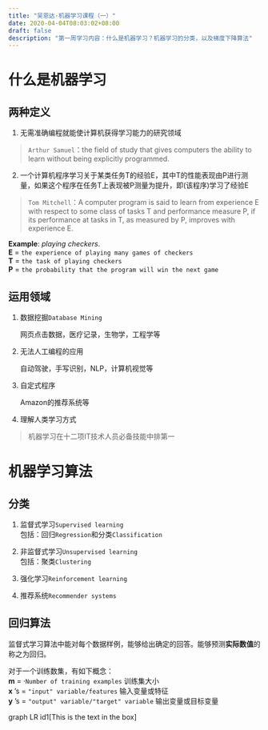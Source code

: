 ```yaml
---
title: "吴恩达·机器学习课程（一）"
date: 2020-04-04T08:03:02+08:00
draft: false
description: "第一周学习内容：什么是机器学习？机器学习的分类，以及梯度下降算法"
---
```


# 什么是机器学习

## 两种定义  

1. 无需准确编程就能使计算机获得学习能力的研究领域  
>`Arthur Samuel`：the field of study that gives computers the ability to learn without being explicitly programmed.  

2. 一个计算机程序学习关于某类任务T的经验E，其中T的性能表现由P进行测量，如果这个程序在任务T上表现被P测量为提升，即(该程序)学习了经验E

>`Tom Mitchell`：A computer program is said to learn from experience E with respect to some class of tasks T and performance measure P, if its performance at tasks in T, as measured by P, improves with experience E.  

**Example**: *playing checkers*.  
**E** = `the experience of playing many games of checkers`  
**T** = `the task of playing checkers`  
**P** = `the probability that the program will win the next game`  

## 运用领域  

1. 数据挖掘`Database Mining`  
   
    网页点击数据，医疗记录，生物学，工程学等  
2. 无法人工编程的应用  
   
    自动驾驶，手写识别，NLP，计算机视觉等  
3. 自定式程序  
   
    Amazon的推荐系统等  
4. 理解人类学习方式  

> 机器学习在十二项IT技术人员必备技能中排第一  

# 机器学习算法  

## 分类  

1. 监督式学习`Supervised learning`  
    包括：回归`Regression`和分类`Classification` 

2. 非监督式学习`Unsupervised learning`  
    包括：聚类`Clustering`  

3. 强化学习`Reinforcement learning`  

4. 推荐系统`Recommender systems`

## 回归算法

监督式学习算法中能对每个数据样例，能够给出确定的回答。能够预测**实际数值**的称之为回归。  

对于一个训练数集，有如下概念：  
**m** = ·`Number of training examples`  训练集大小  
**x** ’s = `"input" variable/features` 输入变量或特征  
**y** ’s = `"output" variable/"target" variable` 输出变量或目标变量  



<div class="mermaid">
    graph LR
    id1[This is the text in the box]
</div>
